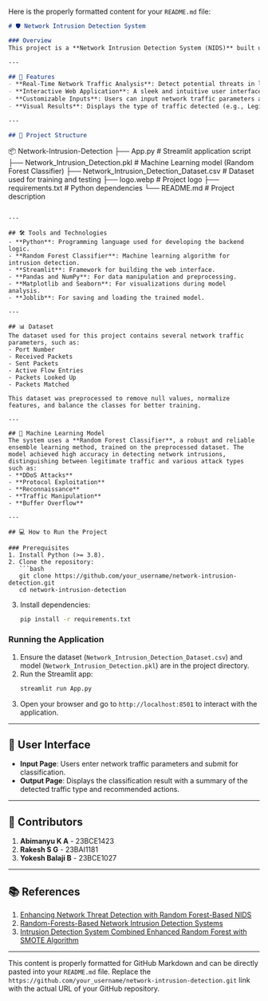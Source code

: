 Here is the properly formatted content for your `README.md` file:

```markdown
# 🛡️ Network Intrusion Detection System

### Overview
This project is a **Network Intrusion Detection System (NIDS)** built using machine learning to identify and classify various types of network traffic, including potential security threats. The system leverages a **Random Forest Classifier** trained on network traffic data to detect anomalies and attacks, ensuring robust and efficient monitoring of network security.

---

## 🚀 Features
- **Real-Time Network Traffic Analysis**: Detect potential threats in live network traffic.
- **Interactive Web Application**: A sleek and intuitive user interface built using **Streamlit**.
- **Customizable Inputs**: Users can input network traffic parameters and get instant classification results.
- **Visual Results**: Displays the type of traffic detected (e.g., Legitimate, DDoS, Protocol Exploitation) with appropriate action recommendations.

---

## 📂 Project Structure
```
📦 Network-Intrusion-Detection
├── App.py                          # Streamlit application script
├── Network_Intrusion_Detection.pkl # Machine Learning model (Random Forest Classifier)
├── Network_Intrusion_Detection_Dataset.csv # Dataset used for training and testing
├── logo.webp                       # Project logo
├── requirements.txt                # Python dependencies
└── README.md                       # Project description
```

---

## 🛠️ Tools and Technologies
- **Python**: Programming language used for developing the backend logic.
- **Random Forest Classifier**: Machine learning algorithm for intrusion detection.
- **Streamlit**: Framework for building the web interface.
- **Pandas and NumPy**: For data manipulation and preprocessing.
- **Matplotlib and Seaborn**: For visualizations during model analysis.
- **Joblib**: For saving and loading the trained model.

---

## 📊 Dataset
The dataset used for this project contains several network traffic parameters, such as:
- Port Number
- Received Packets
- Sent Packets
- Active Flow Entries
- Packets Looked Up
- Packets Matched

This dataset was preprocessed to remove null values, normalize features, and balance the classes for better training.

---

## 🧠 Machine Learning Model
The system uses a **Random Forest Classifier**, a robust and reliable ensemble learning method, trained on the preprocessed dataset. The model achieved high accuracy in detecting network intrusions, distinguishing between legitimate traffic and various attack types such as:
- **DDoS Attacks**
- **Protocol Exploitation**
- **Reconnaissance**
- **Traffic Manipulation**
- **Buffer Overflow**

---

## 💻 How to Run the Project

### Prerequisites
1. Install Python (>= 3.8).
2. Clone the repository:
   ```bash
   git clone https://github.com/your_username/network-intrusion-detection.git
   cd network-intrusion-detection
   ```
3. Install dependencies:
   ```bash
   pip install -r requirements.txt
   ```

### Running the Application
1. Ensure the dataset (`Network_Intrusion_Detection_Dataset.csv`) and model (`Network_Intrusion_Detection.pkl`) are in the project directory.
2. Run the Streamlit app:
   ```bash
   streamlit run App.py
   ```
3. Open your browser and go to `http://localhost:8501` to interact with the application.

---

## 🎨 User Interface
- **Input Page**: Users enter network traffic parameters and submit for classification.
- **Output Page**: Displays the classification result with a summary of the detected traffic type and recommended actions.

---

## 👥 Contributors
1. **Abimanyu K A** - 23BCE1423  
2. **Rakesh S G** - 23BAI1181  
3. **Yokesh Balaji B** - 23BCE1027  

---

## 📚 References
1. [Enhancing Network Threat Detection with Random Forest-Based NIDS](https://link.springer.com/article/10.1007/s10922-024-09874-0)  
2. [Random-Forests-Based Network Intrusion Detection Systems](https://ieeexplore.ieee.org/document/4603103)  
3. [Intrusion Detection System Combined Enhanced Random Forest with SMOTE Algorithm](https://asp-eurasipjournals.springeropen.com/articles/10.1186/s13634-022-00871-6)

---

This content is properly formatted for GitHub Markdown and can be directly pasted into your `README.md` file. Replace the `https://github.com/your_username/network-intrusion-detection.git` link with the actual URL of your GitHub repository.
